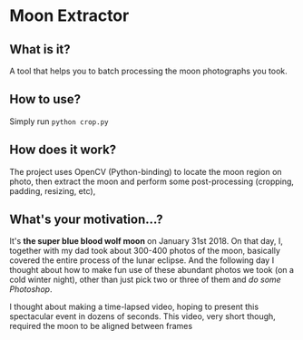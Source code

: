 # Moon Extractor

## What is it?

A tool that helps you to batch processing the moon photographs you took.

## How to use?

Simply run `python crop.py`


## How does it work?

The project uses OpenCV (Python-binding) to locate the moon region on
photo, then extract the moon and perform some post-processing (cropping,
padding, resizing, etc),


## What's your motivation...?

It's **the super blue blood wolf moon** on January 31st 2018. On that day, I,
together with my dad took about 300-400 photos of the moon, basically covered the
entire process of the lunar eclipse. And the following day I thought about how
to make fun use of these abundant photos we took (on a cold winter night),
other than just pick two or three of them and *do some Photoshop*.

I thought about making a time-lapsed video, hoping to present this spectacular
event in dozens of seconds. This video, very short though, required the
moon to be aligned between frames